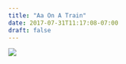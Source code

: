 ```yaml
---
title: "Aa On A Train"
date: 2017-07-31T11:17:08-07:00
draft: false
---
```


<img src="/images/drunk-caltrain.jpg">
